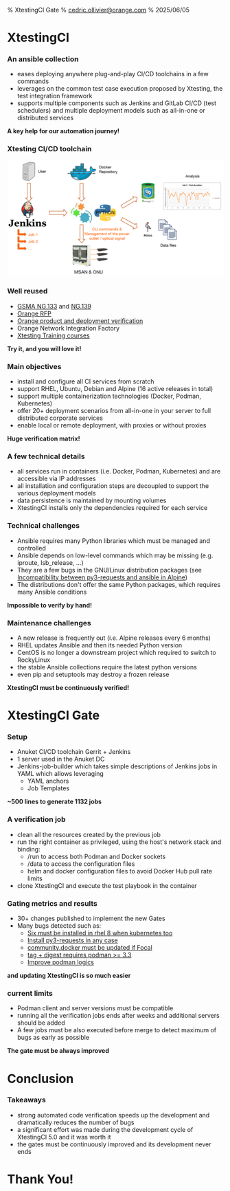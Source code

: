 % XtestingCI Gate
% <cedric.ollivier@orange.com>
% 2025/06/05

# XtestingCI

### An ansible collection

- eases deploying anywhere plug-and-play CI/CD toolchains in a few commands
- leverages on the common test case execution proposed by Xtesting, the
  test integration framework
- supports multiple components such as Jenkins and GitLab CI/CD (test
  schedulers) and multiple deployment models such as all-in-one or distributed
  services

**A key help for our automation journey!**

### Xtesting CI/CD toolchain

![](ftth.png)


### Well reused

  - [GSMA NG.133](https://www.gsma.com/newsroom/wp-content/uploads/NG.133-v2.0-11.pdf) and
    [NG.139](https://docs.anuket.io/projects/RA2/en/stable-quinnipiac/chapters/chapter06.html)
  - [Orange RFP](https://www.youtube.com/watch?v=YheJ51kbcU8)
  - [Orange product and deployment verification](https://www.youtube.com/watch?v=YheJ51kbcU8)
  - Orange Network Integration Factory
  - [Xtesting Training courses](https://www.linkedin.com/pulse/learn-xtesting-using-interactive-browser-based-labs-c%C3%A9dric-ollivier)

**Try it, and you will love it!**


### Main objectives

- install and configure all CI services from scratch
- support RHEL, Ubuntu, Debian and Alpine (16 active releases in total)
- support multiple containerization technologies (Docker, Podman, Kubernetes)
- offer 20+ deployment scenarios from all-in-one in your server to full
  distributed corporate services
- enable local or remote deployment, with proxies or without proxies

**Huge verification matrix!**

### A few technical details

- all services run in containers (i.e. Docker, Podman, Kubernetes)
  and are accessible via IP addresses
- all installation and configuration steps are decoupled to support the
  various deployment models
- data persistence is maintained by mounting volumes
- XtestingCI installs only the dependencies required for each service

### Technical challenges

- Ansible requires many Python libraries which must be managed
  and controlled
- Ansible depends on low-level commands which may be missing (e.g. iproute,
  lsb_release, ...)
- They are a few bugs in the GNU/Linux distribution packages (see
  [Incompatibility between py3-requests and ansible in Alpine](https://gitlab.alpinelinux.org/alpine/aports/-/issues/16984))
- The distributions don't offer the same Python packages, which requires many
  Ansible conditions

**Impossible to verify by hand!**

### Maintenance challenges

- A new release is frequently out (i.e. Alpine releases every 6 months)
- RHEL updates Ansible and then its needed Python version 
- CentOS is no longer a downstream project which required to switch to
  RockyLinux
- the stable Ansible collections require the latest python versions
- even pip and setuptools may destroy a frozen release

**XtestingCI must be continuously verified!**

# XtestingCI Gate

### Setup

- Anuket CI/CD toolchain Gerrit + Jenkins
- 1 server used in the Anuket DC
- Jenkins-job-builder which takes simple descriptions of Jenkins jobs in YAML
  which allows leveraging
  - YAML anchors
  - Job Templates

**~500 lines to generate 1132 jobs**

### A verification job

- clean all the resources created by the previous job
- run the right container as privileged, using the host's network stack and
  binding:
  - /run to access both Podman and Docker sockets
  - /data to access the configuration files
  - helm and docker configuration files to avoid Docker Hub pull rate limits
- clone XtestingCI and execute the test playbook in the container

### Gating metrics and results

- 30+ changes published to implement the new Gates
- Many bugs detected such as:
  - [Six must be installed in rhel 8 when kubernetes too](https://github.com/collivier/ansible-role-xtesting/commit/934ecc2d0f7ce1c53fb863246f01c9a0dd53e803)
  - [Install py3-requests in any case](https://github.com/collivier/ansible-role-xtesting/commit/40b5b0b17bc23dc897fbf50e221fe9f6acd73506)
  - [community.docker must be updated if Focal](https://github.com/collivier/ansible-role-xtesting/commit/157134bbed7c32e15b96a3d3ba359adde97e3089)
  - [tag + digest requires podman >= 3.3](https://github.com/collivier/ansible-role-xtesting/commit/ff9fb53d5df862aa22fa9235e9ba24a040be07fa)
  - [Improve podman logics](https://github.com/collivier/ansible-role-xtesting/commit/44844e64080a11f3d057f459a89e54a52c8b3280)

**and updating XtestingCI is so much easier**

### current limits

- Podman client and server versions must be compatible
- running all the verification jobs ends after weeks and additional servers
  should be added
- A few jobs must be also executed before merge to detect maximum of bugs as
  early as possible

**The gate must be always improved**

# Conclusion

### Takeaways

- strong automated code verification speeds up the development and
  dramatically reduces the number of bugs
- a significant effort was made during the development cycle of
  XtestingCI 5.0 and it was worth it
- the gates must be continuously improved and its development never ends

# Thank You!
